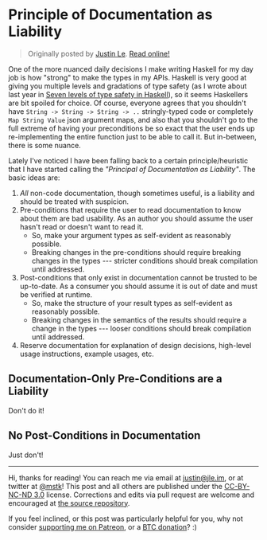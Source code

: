 Principle of Documentation as Liability
=======================================

> Originally posted by [Justin Le](https://blog.jle.im/).
> [Read online!](https://blog.jle.im/entry/principal-of-documentation-as-liability.html)

One of the more nuanced daily decisions I make writing Haskell for my day job is
how "strong" to make the types in my APIs. Haskell is very good at giving you
multiple levels and gradations of type safety (as I wrote about last year in
[Seven levels of type safety in
Haskell](https://blog.jle.im/entry/levels-of-type-safety-haskell-lists.html)),
so it seems Haskellers are bit spoiled for choice. Of course, everyone agrees
that you shouldn't have `String -> String -> String -> ..` stringly-typed code
or completely `Map String Value` json argument maps, and also that you shouldn't
go to the full extreme of having your preconditions be so exact that the user
ends up re-implementing the entire function just to be able to call it. But
in-between, there is some nuance.

Lately I've noticed I have been falling back to a certain principle/heuristic
that I have started calling the *"Principal of Documentation as Liability"*. The
basic ideas are:

1.  *All* non-code documentation, though sometimes useful, is a liability and
    should be treated with suspicion.
2.  Pre-conditions that require the user to read documentation to know about
    them are bad usability. As an author you should assume the user hasn't read
    or doesn't want to read it.
    -   So, make your argument types as self-evident as reasonably possible.
    -   Breaking changes in the pre-conditions should require breaking changes
        in the types --- stricter conditions should break compilation until
        addressed.
3.  Post-conditions that only exist in documentation cannot be trusted to be
    up-to-date. As a consumer you should assume it is out of date and must be
    verified at runtime.
    -   So, make the structure of your result types as self-evident as
        reasonably possible.
    -   Breaking changes in the semantics of the results should require a change
        in the types --- looser conditions should break compilation until
        addressed.
4.  Reserve documentation for explanation of design decisions, high-level usage
    instructions, example usages, etc.

## Documentation-Only Pre-Conditions are a Liability

Don't do it!

## No Post-Conditions in Documentation

Just don't!

--------------------------------------------------------------------------------

Hi, thanks for reading! You can reach me via email at <justin@jle.im>, or at
twitter at [\@mstk](https://twitter.com/mstk)! This post and all others are
published under the [CC-BY-NC-ND
3.0](https://creativecommons.org/licenses/by-nc-nd/3.0/) license. Corrections
and edits via pull request are welcome and encouraged at [the source
repository](https://github.com/mstksg/inCode).

If you feel inclined, or this post was particularly helpful for you, why not
consider [supporting me on Patreon](https://www.patreon.com/justinle/overview),
or a [BTC donation](bitcoin:3D7rmAYgbDnp4gp4rf22THsGt74fNucPDU)? :)

